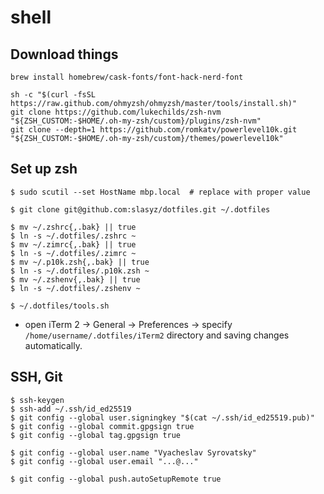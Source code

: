 # shell

## Download things

```shell
brew install homebrew/cask-fonts/font-hack-nerd-font

sh -c "$(curl -fsSL https://raw.github.com/ohmyzsh/ohmyzsh/master/tools/install.sh)"
git clone https://github.com/lukechilds/zsh-nvm "${ZSH_CUSTOM:-$HOME/.oh-my-zsh/custom}/plugins/zsh-nvm"
git clone --depth=1 https://github.com/romkatv/powerlevel10k.git "${ZSH_CUSTOM:-$HOME/.oh-my-zsh/custom}/themes/powerlevel10k"
```


## Set up zsh

```shell
$ sudo scutil --set HostName mbp.local  # replace with proper value

$ git clone git@github.com:slasyz/dotfiles.git ~/.dotfiles

$ mv ~/.zshrc{,.bak} || true
$ ln -s ~/.dotfiles/.zshrc ~
$ mv ~/.zimrc{,.bak} || true
$ ln -s ~/.dotfiles/.zimrc ~
$ mv ~/.p10k.zsh{,.bak} || true
$ ln -s ~/.dotfiles/.p10k.zsh ~
$ mv ~/.zshenv{,.bak} || true
$ ln -s ~/.dotfiles/.zshenv ~

$ ~/.dotfiles/tools.sh
```

- open iTerm 2 -> General -> Preferences -> specify `/home/username/.dotfiles/iTerm2` directory and saving changes automatically.


## SSH, Git

```
$ ssh-keygen
$ ssh-add ~/.ssh/id_ed25519
$ git config --global user.signingkey "$(cat ~/.ssh/id_ed25519.pub)"
$ git config --global commit.gpgsign true
$ git config --global tag.gpgsign true

$ git config --global user.name "Vyacheslav Syrovatsky"
$ git config --global user.email "...@..."

$ git config --global push.autoSetupRemote true
```
